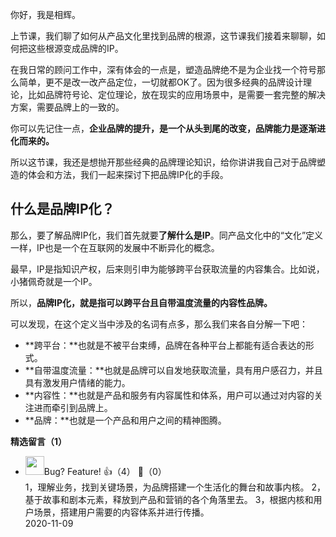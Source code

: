 你好，我是相辉。

上节课，我们聊了如何从产品文化里找到品牌的根源，这节课我们接着来聊聊，如何把这些根源变成品牌的IP。

在我日常的顾问工作中，深有体会的一点是，塑造品牌绝不是为企业找一个符号那么简单，更不是改一改产品定位，一切就都OK了。因为很多经典的品牌设计理论，比如品牌符号论、定位理论，放在现实的应用场景中，是需要一套完整的解决方案，需要品牌上的一致的。

你可以先记住一点，**企业品牌的提升，是一个从头到尾的改变，品牌能力是逐渐进化而来的。**

所以这节课，我还是想抛开那些经典的品牌理论知识，给你讲讲我自己对于品牌塑造的体会和方法，我们一起来探讨下把品牌IP化的手段。

## 什么是品牌IP化？

那么，要了解品牌IP化，我们首先就要**了解什么是IP**。同产品文化中的“文化”定义一样，IP也是一个在互联网的发展中不断异化的概念。

最早，IP是指知识产权，后来则引申为能够跨平台获取流量的内容集合。比如说，小猪佩奇就是一个IP。

所以，**品牌IP化，就是指可以跨平台且自带温度流量的内容性品牌。**

可以发现，在这个定义当中涉及的名词有点多，那么我们来各自分解一下吧：

- **跨平台：**也就是不被平台束缚，品牌在各种平台上都能有适合表达的形式。
- **自带温度流量：**也就是品牌可以自发地获取流量，具有用户感召力，并且具有激发用户情绪的能力。
- **内容性：**也就是产品和服务有内容属性和体系，用户可以通过对内容的关注进而牵引到品牌上。
- **品牌：**也就是一个产品和用户之间的精神图腾。
<div><strong>精选留言（1）</strong></div><ul>
<li><img src="https://static001.geekbang.org/account/avatar/00/11/c4/f3/92f654f1.jpg" width="30px"><span>Bug? Feature!</span> 👍（4） 💬（0）<div>1，理解业务，找到关键场景，为品牌搭建一个生活化的舞台和故事内核。
2，基于故事和剧本元素，释放到产品和营销的各个角落里去。
3，根据内核和用户场景，搭建用户需要的内容体系并进行传播。</div>2020-11-09</li><br/>
</ul>